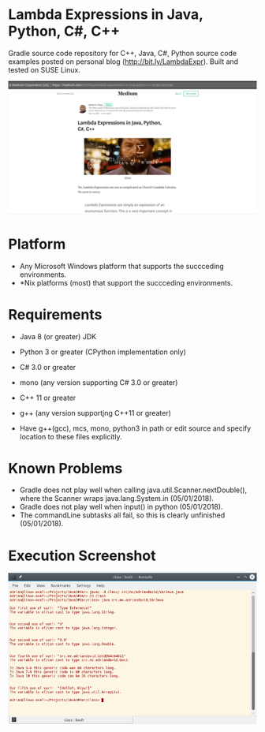 # Lambda Expressions in Java, Python, C#, C++
Gradle source code repository for C++, Java, C#, Python source code examples posted on personal blog (http://bit.ly/LambdaExpr).
Built and tested on SUSE Linux.

![alt text](https://raw.githubusercontent.com/afinlay5/LambdaExpr/master/blog.png)

# Platform 
- Any Microsoft Windows platform that supports the succceding environments.
- \*Nix platforms (most) that support the succceding environments.

# Requirements
- Java 8 (or greater) JDK
- Python 3 or greater (CPython implementation only)

- C# 3.0 or greater
- mono (any version supporting C# 3.0 or greater)

- C++ 11 or greater
- g++ (any version supportįng C++11 or greater)

- Have g++(gcc), mcs, mono, python3 in path or edit source and specify location to these files explicitly.

# Known Problems
- Gradle does not play well when calling java.util.Scanner.nextDouble(), where the Scanner wraps java.lang.System.in (05/01/2018).
- Gradle does not play well when input() in python (05/01/2018).
- The commandLine subtasks all fail, so this is clearly unfinished (05/01/2018).

# Execution Screenshot
![alt text](https://raw.githubusercontent.com/afinlay5/LambdaExpr/master/run.png)